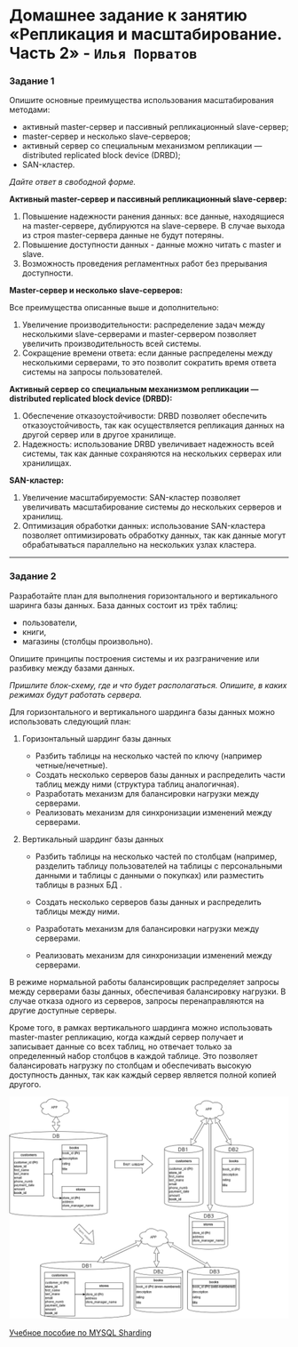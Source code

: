 # Домашнее задание к занятию «Репликация и масштабирование. Часть 2» - `Илья Порватов`

### Задание 1

Опишите основные преимущества использования масштабирования методами:

- активный master-сервер и пассивный репликационный slave-сервер;
- master-сервер и несколько slave-серверов;
- активный сервер со специальным механизмом репликации — distributed replicated block device (DRBD);
- SAN-кластер.

*Дайте ответ в свободной форме.*

**Активный master-сервер и пассивный репликационный slave-сервер:**

1. Повышение надежности ранения данных: все данные, находящиеся на master-сервере, дублируются на slave-сервере. В случае выхода из строя master-сервера данные не будут потеряны.
2. Повышение доступности данных - данные можно читать с master и slave. 
3. Возможность проведения регламентных работ без прерывания доступности. 

**Master-сервер и несколько slave-серверов:**

Все преимущества описанные выше и дополнительно:

1. Увеличение производительности: распределение задач между несколькими slave-серверами и master-сервером позволяет увеличить производительность всей системы.
2. Сокращение времени ответа: если данные распределены между несколькими серверами, то это позволит сократить время ответа системы на запросы пользователей.

**Активный сервер со специальным механизмом репликации — distributed replicated block device (DRBD):**

1. Обеспечение отказоустойчивости: DRBD позволяет обеспечить отказоустойчивость, так как осуществляется репликация данных на другой сервер или в другое хранилище.
2. Надежность: использование DRBD увеличивает надежность всей системы, так как данные сохраняются на нескольких серверах или хранилищах.

**SAN-кластер:**

1. Увеличение масштабируемости: SAN-кластер позволяет увеличивать масштабирование системы до нескольких серверов и хранилищ.
2. Оптимизация обработки данных: использование SAN-кластера позволяет оптимизировать обработку данных, так как данные могут обрабатываться параллельно на нескольких узлах кластера.

------

### Задание 2

Разработайте план для выполнения горизонтального и вертикального шаринга базы данных. База данных состоит из трёх таблиц:

- пользователи,
- книги,
- магазины (столбцы произвольно).

Опишите принципы построения системы и их разграничение или разбивку между базами данных.

*Пришлите блок-схему, где и что будет располагаться. Опишите, в каких режимах будут работать сервера.*

Для горизонтального и вертикального шардинга базы данных можно использовать следующий план:

1. Горизонтальный шардинг базы данных

   - Разбить таблицы на несколько частей по ключу (например четные/нечетные).
   - Создать несколько серверов базы данных и распределить части таблиц между ними (структура таблиц аналогичная).
   - Разработать механизм для балансировки нагрузки между серверами.
   - Реализовать механизм для синхронизации изменений между серверами.

   

2. Вертикальный шардинг базы данных

   - Разбить таблицы на несколько частей по столбцам (например, разделить таблицу пользователей на таблицы с персональными данными и таблицы с данными о покупках) или разместить таблицы в разных БД .

   - Создать несколько серверов базы данных и распределить таблицы между ними.

   - Разработать механизм для балансировки нагрузки между серверами.

   - Реализовать механизм для синхронизации изменений между серверами.

В режиме нормальной работы балансировщик распределяет запросы между серверами базы данных, обеспечивая балансировку нагрузки. В случае отказа одного из серверов, запросы перенаправляются на другие доступные серверы.

Кроме того, в рамках вертикального шардинга можно использовать master-master репликацию, когда каждый сервер получает и записывает данные со всех таблиц, но отвечает только за определенный набор столбцов в каждой таблице. Это позволяет балансировать нагрузку по столбцам и обеспечивать высокую доступность данных, так как каждый сервер является полной копией другого.

<img src="/img/sharding.png" alt="sharding" style="zoom:80%;" />

[Учебное пособие по MYSQL Sharding](https://questu.ru/articles/33379/)

